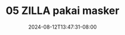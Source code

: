 --- 
title: "05 ZILLA pakai masker"
description: "streaming bokeh 05 ZILLA pakai masker tiktok    "
date: 2024-08-12T13:47:31-08:00
file_code: "85cjp65gtqyt"
draft: false
cover: "s0911lzrwjc3i40x.jpg"
tags: ["ZILLA", "pakai", "masker", "bokep-indo", "bokep-viral", "bokep-ig"]
length: 211
fld_id: "1398219"
foldername: ".Hijab Zilla Torbut  16 Video"
categories: [".Hijab Zilla Torbut  16 Video"]
views: 41
---